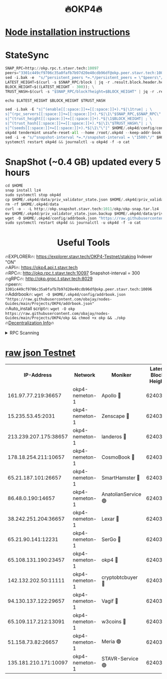 <h1 align="center"> 🔥OKP4🔥</h1>


[Node installation instructions](https://github.com/obajay/nodes-Guides/tree/main/Projects/OKP4)
=

# StateSync
```python
SNAP_RPC=http://okp.rpc.t.stavr.tech:10097
peers="3301c449cf9706c35a0fafb7b97d20e40cdb96df@okp.peer.stavr.tech:10096"
sed -i.bak -e  "s/^persistent_peers *=.*/persistent_peers = \"$peers\"/" ~/.okp4d/config/config.toml
LATEST_HEIGHT=$(curl -s $SNAP_RPC/block | jq -r .result.block.header.height); \
BLOCK_HEIGHT=$((LATEST_HEIGHT - 300)); \
TRUST_HASH=$(curl -s "$SNAP_RPC/block?height=$BLOCK_HEIGHT" | jq -r .result.block_id.hash)

echo $LATEST_HEIGHT $BLOCK_HEIGHT $TRUST_HASH

sed -i.bak -E "s|^(enable[[:space:]]+=[[:space:]]+).*$|\1true| ; \
s|^(rpc_servers[[:space:]]+=[[:space:]]+).*$|\1\"$SNAP_RPC,$SNAP_RPC\"| ; \
s|^(trust_height[[:space:]]+=[[:space:]]+).*$|\1$BLOCK_HEIGHT| ; \
s|^(trust_hash[[:space:]]+=[[:space:]]+).*$|\1\"$TRUST_HASH\"| ; \
s|^(seeds[[:space:]]+=[[:space:]]+).*$|\1\"\"|" $HOME/.okp4d/config/config.toml
okp4d tendermint unsafe-reset-all --home /root/.okp4d --keep-addr-book
sed -i -e "s/^snapshot-interval *=.*/snapshot-interval = \"1500\"/" $HOME/.okp4d/config/app.toml
systemctl restart okp4d && journalctl -u okp4d -f -o cat

```
# SnapShot (~0.4 GB) updated every 5 hours
```python
cd $HOME
snap install lz4
sudo systemctl stop okp4d
cp $HOME/.okp4d/data/priv_validator_state.json $HOME/.okp4d/priv_validator_state.json.backup
rm -rf $HOME/.okp4d/data
curl -o - -L http://okp.snapshot.stavr.tech:1011/okp/okp-snap.tar.lz4 | lz4 -c -d - | tar -x -C $HOME/.okp4d --strip-components 2
mv $HOME/.okp4d/priv_validator_state.json.backup $HOME/.okp4d/data/priv_validator_state.json
wget -O $HOME/.okp4d/config/addrbook.json "https://raw.githubusercontent.com/obajay/nodes-Guides/main/Projects/OKP4/addrbook.json"
sudo systemctl restart okp4d && journalctl -u okp4d -f -o cat
```
 <h1 align="center"> Useful Tools</h1>

🔥EXPLORER🔥:          https://explorer.stavr.tech/OKP4-Testnet/staking        Indexer "ON" \
🔥API🔥:                       https://okp4.api.t.stavr.tech \
🔥RPC🔥:                      http://okp.rpc.t.stavr.tech:10097                  Snapshot-interval = 300 \
🔥gRPC🔥:                    http://okp.grpc.t.stavr.tech:8029 \
🔥peer🔥:                     `3301c449cf9706c35a0fafb7b97d20e40cdb96df@okp.peer.stavr.tech:10096` \
🔥Addrbook🔥:    ```wget -O $HOME/.okp4d/config/addrbook.json "https://raw.githubusercontent.com/obajay/nodes-Guides/main/Projects/OKP4/addrbook.json"``` \
🔥Auto_install script🔥: ```wget -O okp https://raw.githubusercontent.com/obajay/nodes-Guides/main/Projects/OKP4/okp && chmod +x okp && ./okp``` \
🔥[Decentralization Info](https://github.com/obajay/StateSync-snapshots/tree/main/Projects/OKP4/Decentralization)🔥

<details>
<summary>RPC Scanning</summary>

<h2 align="center"> We scan nodes in real time every 4 hours. And we provide the final result of RPC endpoints.
We cannot influence the operation of these nodes in any way. </h2>


```python
If Voting Power is higher than 0 --> then the Node is a validator of the network and may be subject to attack and be a potential threat to the chain.
```
```python
We marked such validators with a red symbol
```

</details>

[raw json Testnet](https://rpc-check.okpt.stavr.tech/okpt/rpc-okpt-result.json)
=




<table><tr><th>IP-Address</th><th>Network</th><th>Moniker</th><th>Latest Block Height</th><th>Earliest Block Height</th><th>Catching Up</th><th>Tx Index</th><th>Voting Power</th><th>Scan Time</th></tr><tr><td>161.97.77.219:36657</td><td>okp4-nemeton-1</td><td>Apollo 🔴</td><td>6240342</td><td>3888601</td><td>False</td><td>on</td><td>41585</td><td>2024-01-30T00:23:43.493997037UTC</td></tr><tr><td>15.235.53.45:2031</td><td>okp4-nemeton-1</td><td>Zenscape 🔴</td><td>6240343</td><td>5086501</td><td>False</td><td>off</td><td>49653</td><td>2024-01-30T00:23:46.154325897UTC</td></tr><tr><td>213.239.207.175:38657</td><td>okp4-nemeton-1</td><td>landeros 🔴</td><td>6240342</td><td>5148001</td><td>False</td><td>off</td><td>139160</td><td>2024-01-30T00:23:40.803832863UTC</td></tr><tr><td>178.18.254.211:10657</td><td>okp4-nemeton-1</td><td>CosmoBook 🔴</td><td>6240341</td><td>5172801</td><td>False</td><td>off</td><td>266541</td><td>2024-01-30T00:23:38.116213856UTC</td></tr><tr><td>65.21.187.101:26657</td><td>okp4-nemeton-1</td><td>SmartHamster 🔴</td><td>6240336</td><td>5418606</td><td>False</td><td>on</td><td>489685</td><td>2024-01-30T00:23:09.286958948UTC</td></tr><tr><td>86.48.0.190:14657</td><td>okp4-nemeton-1</td><td>AnatolianService 🟢</td><td>6240340</td><td>5951001</td><td>False</td><td>off</td><td>0</td><td>2024-01-30T00:23:29.524471022UTC</td></tr><tr><td>38.242.251.204:36657</td><td>okp4-nemeton-1</td><td>Lexar 🔴</td><td>6240335</td><td>6028401</td><td>False</td><td>on</td><td>70786</td><td>2024-01-30T00:23:04.443529890UTC</td></tr><tr><td>65.21.90.141:12231</td><td>okp4-nemeton-1</td><td>SerGo 🔴</td><td>6240338</td><td>6140338</td><td>False</td><td>off</td><td>85485</td><td>2024-01-30T00:23:17.866743946UTC</td></tr><tr><td>65.108.131.190:23457</td><td>okp4-nemeton-1</td><td>okp4 🔴</td><td>6240338</td><td>6140338</td><td>False</td><td>off</td><td>612523</td><td>2024-01-30T00:23:20.679339758UTC</td></tr><tr><td>142.132.202.50:11111</td><td>okp4-nemeton-1</td><td>cryptobtcbuyer 🔴</td><td>6240338</td><td>6140338</td><td>False</td><td>off</td><td>134928</td><td>2024-01-30T00:23:20.972227082UTC</td></tr><tr><td>94.130.137.122:29657</td><td>okp4-nemeton-1</td><td>Vagif 🔴</td><td>6240342</td><td>6140342</td><td>False</td><td>off</td><td>456860</td><td>2024-01-30T00:23:40.505519752UTC</td></tr><tr><td>65.109.117.212:13091</td><td>okp4-nemeton-1</td><td>w3coins 🔴</td><td>6240343</td><td>6140343</td><td>False</td><td>off</td><td>20000</td><td>2024-01-30T00:23:46.535977755UTC</td></tr><tr><td>51.158.73.82:26657</td><td>okp4-nemeton-1</td><td>Meria 🟢</td><td>6240338</td><td>6226503</td><td>False</td><td>off</td><td>0</td><td>2024-01-30T00:23:18.215088312UTC</td></tr><tr><td>135.181.210.171:10097</td><td>okp4-nemeton-1</td><td>STAVR-Service 🟢</td><td>6240336</td><td>6239601</td><td>False</td><td>on</td><td>0</td><td>2024-01-30T00:23:06.914838176UTC</td></tr></table>

